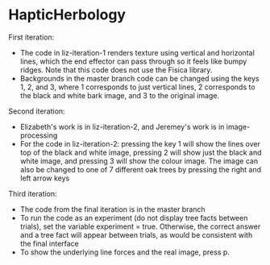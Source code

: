# HapticHerbology

First iteration:
- The code in liz-iteration-1 renders texture using vertical and horizontal lines, which the end effector can pass through so it feels like bumpy ridges. Note that this code does not use the Fisica library.
- Backgrounds in the master branch code can be changed using the keys 1, 2, and 3, where 1 corresponds to just vertical lines, 2 corresponds to the black and white bark image, and 3 to the original image.


Second iteration: 
- Elizabeth's work is in liz-iteration-2, and Jeremey's work is in image-processing
- For the code in liz-iteration-2: pressing the key 1 will show the lines over top of the black and white image, pressing 2 will show just the black and white image, and pressing 3 will show the colour image. The image can also be changed to one of 7 different oak trees by pressing the right and left arrow keys

Third iteration: 
- The code from the final iteration is in the master branch
- To run the code as an experiment (do not display tree facts between trials), set the variable experiment = true. Otherwise, the correct answer and a tree fact will appear between trials, as would be consistent with the final interface
- To show the underlying line forces and the real image, press p. 
